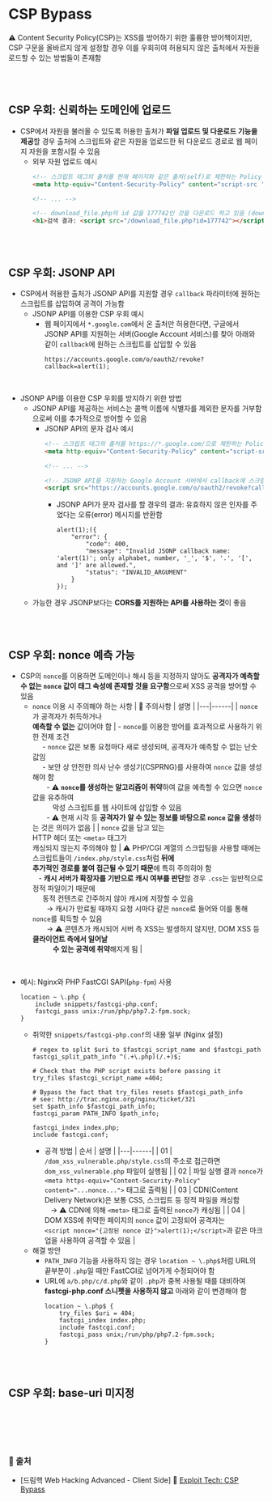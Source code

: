 # CSP Bypass
⚠️ Content Security Policy(CSP)는 XSS를 방어하기 위한 훌륭한 방어책이지만, CSP 구문을 올바르지 않게 설정할 경우 이를 우회히여 허용되지 않은 출처에서 자원을 로드할 수 있는 방법들이 존재함

<br/><br/>

## CSP 우회: 신뢰하는 도메인에 업로드
* CSP에서 자원을 불러올 수 있도록 허용한 출처가 **파일 업로드 및 다운로드 기능을 제공**할 경우 출처에 스크립트와 같은 자원을 업로드한 뒤 다운로드 경로로 웹 페이지 자원을 포함시킬 수 있음
    + 외부 자원 업로드 예시
        ```html
        <!-- 스크립트 태그의 출처를 현재 페이지와 같은 출처(self)로 제한하는 Policy Directive -->
        <meta http-equiv="Content-Security-Policy" content="script-src 'self'">

        <!-- ... -->

        <!-- download_file.php의 id 값을 177742인 것을 다운로드 하고 있음 (download_file.php은 현재 페이지와 같은 출처에 위치함) → CSP 우회 성공 -->
        <h1>검색 결과: <script src="/download_file.php?id=177742"></script></h1>
        ```

<br/><br/>

## CSP 우회: JSONP API
* CSP에서 허용한 출처가 JSONP API를 지원할 경우 ```callback``` 파라미터에 원하는 스크립트를 삽입하여 공격이 가능함
    - JSONP API를 이용한 CSP 우회 예시
        + 웹 페이지에서 ```*.google.com```에서 온 출처만 허용한다면, 구글에서 JSONP API를 지원하는 서버(Google Account 서비스)를 찾아 아래와 같이 ```callback```에 원하는 스크립트를 삽입할 수 있음
            ```
            https://accounts.google.com/o/oauth2/revoke?callback=alert(1);
            ```

<br/>

* JSONP API를 이용한 CSP 우회를 방지하기 위한 방법
    - JSONP API를 제공하는 서비스는 콜백 이름에 식별자를 제외한 문자를 거부함으로써 이를 추가적으로 방어할 수 있음
        + JSONP API의 문자 검사 예시
            ```html
            <!-- 스크립트 태그의 출처를 https://*.google.com/으로 제한하는 Policy Directive -->
            <meta http-equiv="Content-Security-Policy" content="script-src 'https://*.google.com/'">

            <!-- ... -->

            <!-- JSONP API를 지원하는 Google Account 서버에서 callback에 스크립트를 삽입해 CSP 우회를 시도함 -->
            <script src="https://accounts.google.com/o/oauth2/revoke?callback=alert(1);"></script>>
            ```
            - JSONP API가 문자 검사를 할 경우의 결과: 유효하지 않은 인자를 주었다는 오류(error) 메시지를 반환함
                ```
                alert(1);({
                    "error": {
                        "code": 400,
                        "message": "Invalid JSONP callback name: 'alert(1)'; only alphabet, number, '_', '$', '.', '[', and ']' are allowed.",
                        "status": "INVALID_ARGUMENT"
                    }
                });
                ```
    - 가능한 경우 JSONP보다는 **CORS를 지원하는 API를 사용하는 것**이 좋음

<br/><br/>

## CSP 우회: nonce 예측 가능
* CSP의 ```nonce```를 이용하면 도메인이나 해시 등을 지정하지 않아도 **공격자가 예측할 수 없는 ```nonce``` 값이 태그 속성에 존재할 것을 요구함**으로써 XSS 공격을 방어할 수 있음
    - ```nonce``` 이용 시 주의해야 하는 사항
        | 📌 주의사항 | 설명 |
        |---|------|
        | ```nonce```가 공격자가 취득하거나 <br/>**예측할 수 없는** 값이어야 함 | - ```nonce```를 이용한 방어를 효과적으로 사용하기 위한 전제 조건 <br/> &nbsp;&nbsp;&nbsp;&nbsp; - ```nonce``` 값은 보통 요청마다 새로 생성되며, 공격자가 예측할 수 없는 난숫값임 <br/> &nbsp;&nbsp;&nbsp;&nbsp; - 보안 상 안전한 의사 난수 생성기(CSPRNG)를 사용하여 ```nonce``` 값을 생성해야 함 <br/> &nbsp;&nbsp;&nbsp;&nbsp;&nbsp;&nbsp; - ⚠️ **```nonce```를 생성하는 알고리즘이 취약**하여 값을 예측할 수 있으면 ```nonce``` 값을 유추하여 <br/> &nbsp;&nbsp;&nbsp;&nbsp;&nbsp;&nbsp;&nbsp;&nbsp;&nbsp;&nbsp;악성 스크립트를 웹 사이트에 삽입할 수 있음 <br/> &nbsp;&nbsp;&nbsp;&nbsp;&nbsp;&nbsp; - ⚠️ 현재 시각 등 **공격자가 알 수 있는 정보를 바탕으로 ```nonce``` 값을 생성**하는 것은 의미가 없음 |
        | ```nonce``` 값을 담고 있는 <br/> HTTP 헤더 또는 ```<meta>``` 태그가 <br/> 캐싱되지 않는지 주의해야 함 | ⚠️ PHP/CGI 계열의 스크립팅을 사용할 때에는 스크립트들이 ```/index.php/style.css```처럼 **뒤에<br/> 추가적인 경로를 붙여 접근될 수 있기 때문**에 특히 주의히야 함 <br/> &nbsp;&nbsp; - **캐시 서버가 확장자를 기반으로 캐시 여부를 판단**할 경우 ```.css```는 일반적으로 정적 파일이기 때문에 <br/> &nbsp;&nbsp;&nbsp;&nbsp; 동적 컨텐츠로 간주하지 않아 캐시에 저장할 수 있음 <br/> &nbsp;&nbsp;&nbsp;&nbsp;&nbsp;&nbsp; → 캐시가 만료될 때까지 요청 시마다 같은 ```nonce```로 들어와 이를 통해 ```nonce```를 획득할 수 있음 <br/> &nbsp;&nbsp;&nbsp;&nbsp;&nbsp;&nbsp; → ⚠️ 콘텐츠가 캐시되어 서버 측 XSS는 발생하지 않지만, DOM XSS 등 **클라이언트 측에서 일어날 <br/> &nbsp;&nbsp;&nbsp;&nbsp;&nbsp;&nbsp;&nbsp;&nbsp;&nbsp;&nbsp;&nbsp;&nbsp;수 있는 공격에 취약**해지게 됨 |

<br/>

* 예시: Nginx와 PHP FastCGI SAPI(```php-fpm```) 사용
    ```
    location ~ \.php {
        include snippets/fastcgi-php.conf;
        fastcgi_pass unix:/run/php/php7.2-fpm.sock;
    }
    ```
    - 취약한 ```snippets/fastcgi-php.conf```의 내용 일부 (Nginx 설정)
        ```
        # regex to split $uri to $fastcgi_script_name and $fastcgi_path
        fastcgi_split_path_info ^(.+\.php)(/.+)$;

        # Check that the PHP script exists before passing it
        try_files $fastcgi_script_name =404;

        # Bypass the fact that try_files resets $fastcgi_path_info
        # see: http://trac.nginx.org/nginx/ticket/321
        set $path_info $fastcgi_path_info;
        fastcgi_param PATH_INFO $path_info;

        fastcgi_index index.php;
        include fastcgi.conf;
        ```
        + 공격 방법
            | 순서 | 설명 |
            |---|------|
            | 01 | ```/dom_xss_vulnerable.php/style.css```의 주소로 접근하면 ```dom_xss_vulnerable.php``` 파일이 실행됨 |
            | 02 | 파일 실행 결과 ```nonce```가 ```<meta https-equiv="Content-Security-Policy" content="...nonce...">``` 태그로 출력됨 |
            | 03 | CDN(Content Delivery Network)은 보통 CSS, 스크립트 등 정적 파일을 캐싱함 <br/> &nbsp;&nbsp; → ⚠️ CDN에 의해 ```<meta>``` 태그로 출력된 ```nonce```가 캐싱됨 |
            | 04 | DOM XSS에 취약한 페이지의 ```nonce``` 값이 고정되어 공격자는 <br/> ```<script nonce="{고정된 nonce 값}">alert(1);</script>```과 같은 마크업을 사용하여 공격할 수 있음 |
    - 해결 방안
        + ```PATH_INFO``` 기능을 사용하지 않는 경우 ```location ~ \.php$```처럼 URL의 끝부분이 ```.php```일 때만 FastCGI로 넘어가게 수정되어야 함
        + URL에 ```a/b.php/c/d.php```와 같이 ```.php```가 중복 사용될 때를 대비하여 **fastcgi-php.conf 스니펫을 사용하지 않고** 아래와 같이 변경해야 함
            ```
            location ~ \.php$ {
                try_files $uri = 404;
                fastcgi_index index.php;
                include fastcgi.conf;
                fastcgi_pass unix;/run/php/php7.2-fpm.sock;
            }
            ```

<br/><br/>

## CSP 우회: base-uri 미지정


<br/><br/><br/><br/>
### 🔖 출처
* [드림핵 Web Hacking Advanced - Client Side] 📌 [Exploit Tech: CSP Bypass](https://dreamhack.io/lecture/courses/322)
